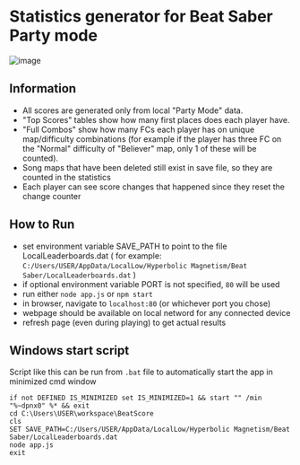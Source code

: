 # Statistics generator for Beat Saber Party mode

![image](https://user-images.githubusercontent.com/26748457/114684113-e7dd2700-9d10-11eb-9222-c516a3b707cd.png)

## Information
- All scores are generated only from local "Party Mode" data.
- "Top Scores" tables show how many first places does each player have.
- "Full Combos" show how many FCs each player has on unique map/difficulty combinations (for example if the player has three FC on the "Normal" difficulty of "Believer" map, only 1 of these will be counted).
- Song maps that have been deleted still exist in save file, so they are counted in the statistics 
- Each player can see score changes that happened since they reset the change counter

## How to Run
- set environment variable SAVE_PATH to point to the file LocalLeaderboards.dat ( for example: `C:/Users/USER/AppData/LocalLow/Hyperbolic Magnetism/Beat Saber/LocalLeaderboards.dat` )
- if optional environment variable PORT is not specified, `80` will be used
- run either `node app.js` or `npm start`
- in browser, navigate to `localhost:80` (or whichever port you chose)
- webpage should be available on local netword for any connected device
- refresh page (even during playing) to get actual results
  
## Windows start script
Script like this can be run from `.bat` file to automatically start the app in minimized cmd window
```
if not DEFINED IS_MINIMIZED set IS_MINIMIZED=1 && start "" /min "%~dpnx0" %* && exit
cd C:\Users\USER\workspace\BeatScore
cls
SET SAVE_PATH=C:/Users/USER/AppData/LocalLow/Hyperbolic Magnetism/Beat Saber/LocalLeaderboards.dat
node app.js
exit

```
